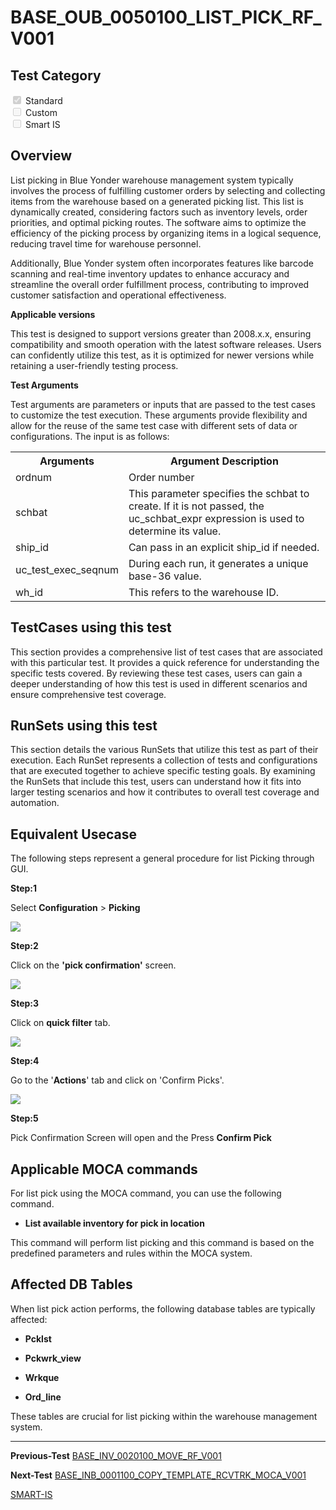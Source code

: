 # **BASE_OUB_0050100_LIST_PICK_RF_V001**


<!-- SMART_DOC_GEN_TEST_DESCR - Start -->
<!-- SMART_DOC_GEN_TEST_DESCR - End -->

## **Test Category**

<input type="checkbox" checked disabled> Standard
<br>
<input type="checkbox" disabled> Custom
<br>
<input type="checkbox" disabled> Smart IS


## **Overview**

List picking in Blue Yonder warehouse management system typically involves the process of fulfilling customer orders by selecting and collecting items from the warehouse based on a generated picking list. This list is dynamically created, considering factors such as inventory levels, order priorities, and optimal picking routes. The software aims to optimize the efficiency of the picking process by organizing items in a logical sequence, reducing travel time for warehouse personnel.

Additionally, Blue Yonder system often incorporates features like barcode scanning and real-time inventory updates to enhance accuracy and streamline the overall order fulfillment process, contributing to improved customer satisfaction and operational effectiveness.

**Applicable versions**

This test is designed to support versions greater than 2008.x.x, ensuring compatibility and smooth operation with the latest software releases. Users can confidently utilize this test, as it is optimized for newer versions while retaining a user-friendly testing process.

**Test Arguments**

Test arguments are parameters or inputs that are passed to the test
cases to customize the test execution. These arguments provide
flexibility and allow for the reuse of the same test case with different
sets of data or configurations. The input is as follows:


<!-- SMART_DOC_GEN_TEST_ARG - Start -->
<table>
<tr><th>Arguments</th><th>Argument Description</th></tr>
<tr><td>ordnum</td><td>Order number</td></tr>
<tr><td>schbat</td><td>This parameter specifies the schbat to create. If it is not passed, the uc_schbat_expr expression is used to determine its value.</td></tr>
<tr><td>ship_id</td><td>Can pass in an explicit ship_id if needed.</td></tr>
<tr><td>uc_test_exec_seqnum</td><td>During each run, it generates a unique base-36 value.</td></tr>
<tr><td>wh_id</td><td>This refers to the warehouse ID.</td></tr>
</table>
<!-- SMART_DOC_GEN_TEST_ARG - End -->

## **TestCases using this test**

This section provides a comprehensive list of test cases that are associated with this particular test. It provides a quick reference for understanding the specific tests covered. By reviewing these test cases, users can gain a deeper understanding of how this test is used in different scenarios and ensure comprehensive test coverage.


<!-- SMART_DOC_GEN_TEST_CASE_USING_THIS - Start -->
<!-- SMART_DOC_GEN_TEST_CASE_USING_THIS - End -->

## **RunSets using this test**

This section details the various RunSets that utilize this test as part of their execution. Each RunSet represents a collection of tests and configurations that are executed together to achieve specific testing goals. By examining the RunSets that include this test, users can understand how it fits into larger testing scenarios and how it contributes to overall test coverage and automation.


<!-- SMART_DOC_GEN_RUN_SET_USING_THIS - Start -->
<!-- SMART_DOC_GEN_RUN_SET_USING_THIS - End -->

## **Equivalent Usecase**

The following steps represent a general procedure for list Picking through GUI.

**Step:1**

Select **Configuration** > **Picking**

![](BASE_OUB_0050100_LIST_PICK_RF_V001/image1.png)

**Step:2**

Click on the **'pick confirmation'** screen.

![](BASE_OUB_0050100_LIST_PICK_RF_V001/image2.png)


**Step:3**

Click on **quick filter** tab.

![](BASE_OUB_0050100_LIST_PICK_RF_V001/image3.png)


**Step:4**


Go to the '**Actions**' tab and click on 'Confirm Picks'.

![](BASE_OUB_0050100_LIST_PICK_RF_V001/image4.png)


**Step:5**

Pick Confirmation Screen will open and the Press **Confirm Pick**


## **Applicable MOCA commands**

For list pick using the MOCA command, you can use the following command.

-   **List available inventory for pick in location**


This command will perform list picking and this command is based on the predefined parameters and rules within the MOCA system.

## **Affected DB Tables**

When list pick action performs, the following database tables are typically affected:

-   **Pcklst**

-   **Pckwrk_view**

-   **Wrkque**

-   **Ord_line**

These tables are crucial for list picking within the warehouse management system.

---
**Previous-Test**
 [BASE_INV_0020100_MOVE_RF_V001](./tests_docs/BASE_INV_0020100_MOVE_RF_V001.md)
 
**Next-Test**
  [BASE_INB_0001100_COPY_TEMPLATE_RCVTRK_MOCA_V001](./tests_docs/BASE_INB_0001100_COPY_TEMPLATE_RCVTRK_MOCA_V001.md)
  
  [SMART-IS](https://www.smart-is.pk) 